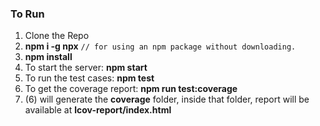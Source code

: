 ### To Run

1. Clone the Repo
2. **npm i -g npx**  `// for using an npm package without downloading.`
3. **npm install**
4. To start the server: **npm start**
5. To run the test cases: **npm test**
6. To get the coverage report: **npm run test:coverage**
7. (6) will generate the **coverage** folder, inside that folder, report will be available at **lcov-report/index.html**